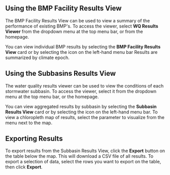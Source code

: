 ## Using the BMP Facility Results View

The BMP Facility Results View can be used to view a summary of the performance of existing  BMP's. To access the viewer, select **WQ Results Viewer** from the dropdown menu at the top menu bar, or from the homepage.

You can view individual BMP results by selecting the **BMP Facility Results View** card or by selecting the icon on the left-hand menu bar Results are summarized by climate epoch. 

## Using the Subbasins Results View
The water quality results viewer can be used to view the conditions of each stormwater subbasin. To access the viewer, select it from the dropdown menu at the top menu bar, or the homepage.

You can view aggregated results by subbasin by selecting the **Subbasin Results View** card or by selecting the icon on the left-hand menu bar. To view a chloropleth map of results, select the parameter to visualize from the menu next to the map.

## Exporting Results
To export results from the Subbasin Results View, click the **Export** button on the table below the map. This will download a CSV file of all results. To export a selection of data, select the rows you want to export on the table, then click **Export**.

